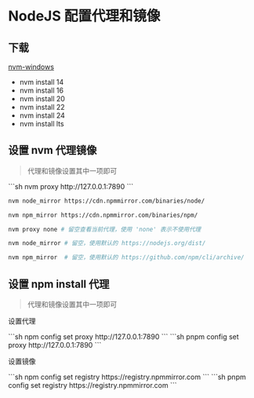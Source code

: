 # NodeJS 配置代理和镜像

## 下载

[nvm-windows](https://github.com/coreybutler/nvm-windows/releases)

- nvm install 14
- nvm install 16
- nvm install 20
- nvm install 22
- nvm install 24
- nvm install lts

## 设置 nvm 代理镜像

> 代理和镜像设置其中一项即可

<Tabs>
  <TabItem label="代理设置">
```sh
nvm proxy http://127.0.0.1:7890
```

```sh
nvm node_mirror https://cdn.npmmirror.com/binaries/node/
```

```sh
nvm npm_mirror https://cdn.npmmirror.com/binaries/npm/
```

  </TabItem>
  <TabItem label="还原设置">

```sh
nvm proxy none # 留空查看当前代理，使用 'none' 表示不使用代理
```

```sh
nvm node_mirror # 留空，使用默认的 https://nodejs.org/dist/
```

```sh
nvm npm_mirror  # 留空，使用默认的 https://github.com/npm/cli/archive/
```

  </TabItem>
</Tabs>

## 设置 npm install 代理

> 代理和镜像设置其中一项即可

设置代理

<Tabs>
  <TabItem label="npm">
```sh
npm config set proxy http://127.0.0.1:7890
```
  </TabItem>
  <TabItem label="pnpm">
```sh
pnpm config set proxy http://127.0.0.1:7890
```
  </TabItem>
</Tabs>

设置镜像

<Tabs>
  <TabItem label="npm">
```sh
npm config set registry https://registry.npmmirror.com
```
  </TabItem>
  <TabItem label="pnpm">
```sh
pnpm config set registry https://registry.npmmirror.com
```
  </TabItem>
</Tabs>
